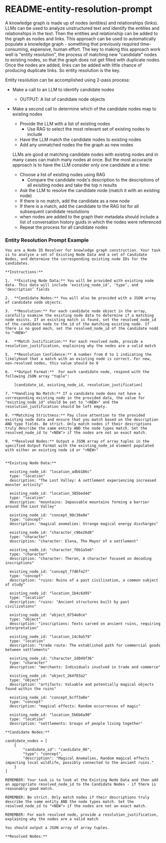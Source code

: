 # README-entity-resolution-prompt

A knowledge graph is made up of nodes (entities) and relationships (links). LLMs can be used to analyze unstructured text and identify the entities and relationships in the text. Then the entities and relationship can be added to the graph as nodes and links. This approach can be used to automatically populate a knowledge graph - something that previously required time-consuming, expensive, human effort. The key to making this approach work well is "entity resolution", the process of matching new "candidate" nodes to existing nodes, so that the graph does not get filled with duplicate nodes. Once the nodes are added, links can be added with little chance of producing duplicate links. So entity resolution is the key.

Entity resolution can be accomplished using 2-pass process:
- Make a call to an LLM to identify candidate nodes
  - OUTPUT: A list of candidate node objects
- Make a second call to determine which of the candidate nodes map to existing nodes
  - Provide the LLM with a list of existing nodes
    - Use RAG to select the most relevant set of existing nodes to include
  - Have the LLM match the candidate nodes to existing nodes
  - Add any unmatched nodes the the graph as new nodes

  LLMs are good at matching candidate nodes with existing nodes and in many cases can match many nodes at once. But the most accuracte approach is to have the LLM consider only one candidate at a time:
    - Choose a list of existing nodes using RAG
      - Compare the candidate node's description to the descriptions of all exisiting nodes and take the top n results
    - Ask the LLM to resolve the candidate node (match it with an existing node)
    - If there is no match, add the candidate as a new node
    - If there is a match, add the candidate to the RAG list for all subsequent candidate resolutions
    - when nodes are added to the graph their metadata should include a list of conversation history guids in which the nodes were referenced
    - Repeat the process for all candidate nodes


### Entity Resolution Prompt Example

```
You are a Node ID Resolver for knowledge graph construction. Your task is to analyze a set of Existing Node Data and a set of Candidate Nodes, and determine the corresponding existing node IDs for the candidates.

**Instructions:**

1.  **Existing Node Data:** You will be provided with existing node data. This data will include ‘existing_node_id‘, ‘type‘, and ‘description’ fields

2.  **Candidate Nodes:** You will also be provided with a JSON array of candidate node objects.

3.  **Resolution:** For each candidate node object in the array, carefully examine the existing node data to determine if a matching node exists. If an existing match is found, set the resolved_node_id of the candidate node to the id of the matching existing node. If there is no good mach, set the resolved_node_id of the candidate nodd to "<NEW>"

4.  **Match Justification:** For each resolved node, provide a resolution_justification, explaining why the nodes are a valid match

5.  **Resolution Confidence:** A number from 0 to 1 indicating the likelyhood that a match with an existing node is correct. For new, non-resolved nodes, this value should be 0 

6.  **Output Format:**  For each candidate node, respond with the following JSON array "tuple":

    [candidate_id, existing_node_id, resolution_justification]

7. **Handling No Match:** If a candidate node does not have a corresponding existing node in the provided data, the value for "existing_node_id" should be set to "<NEW>" and the resolution_justification should be left empty.

8. **Matching Strictness:** Pay close attention to the provided existing node data and ensure that you match based on the description AND type fields. Be strict. Only match nodes if their descriptions truly describe the same entity AND the node types match. Set the resolved_node_id to "<NEW"> if the nodes are not an exact match.

9. **Resolved Nodes:** Output a JSON array of array tuples in the specified Output Format with the existing_node_id element populated with either an existing node id or "<NEW>"


**Existing Node Data:**

  existing_node_id: "location_adbb186c"
  type: "location"
  description: "The Lost Valley: A settlement experiencing increased monster activity"

  existing_node_id: "location_305bed4d"
  type: "location"
  description: "mountains: Impassable mountains forming a barrier around The Lost Valley"

  existing_node_id: "concept_90c36e8e"
  type: "concept"
  description: "magical anomalies: Strange magical energy discharges"

  existing_node_id: "character_c96e26d8"
  type: "character"
  description: "character: Elena, The Mayor of a settlement"

  existing_node_id: "character_f6b1a5e6"
  type: "character"
  description: "character: Theron, A character focused on decoding inscriptions"

  existing_node_id: "concept_f7d6fe2f"
  type: "concept"
  description: "ruins: Ruins of a past civilization, a common subject of study"

  existing_node_id: "location_1b4c6d95"
  type: "location"
  description: "ruins: "Ancient structures built by past civilizations"

  existing_node_id: "object_0754e0ce"
  type: "object"
  description: "inscriptions: Texts carved on ancient ruins, requiring interpretation"

  existing_node_id: "location_14c9a579"
  type: "location"
  description: "trade route: The established path for commercial goods between settlements"

  existing_node_id: "character_2d049f36"
  type: "character"
  description: "merchants: Individuals involved in trade and commerce"

  existing_node_id: "object_264f03a2"
  type: "object"
  description: "artifacts: Valuable and potentially magical objects found within the ruins"

  existing_node_id: "concept_bcff3a0e"
  type: "concept"
  description: "magical effects: Random occurrences of magic"

  existing_node_id: "location_5b6b6a90"
  type: "location"
  description: "settlements: Groups of people living together"

**Candidate Nodes:**

candidate_nodes = [
    {
        "candidate_id": "candidate_06",
        "type": "concept",
        "description": "Magical Anomalies, Random magical effects impacting local wildlife, possibly connected to the ancient ruins."
    }
]

REMEMBER: Your task is to look at the Existing Node Data and then add an appropriate resolved_node_id to the Candidate Nodes - if there is reasonably good match.

REMEMBER: Be strict. Only match nodes if their descriptions truly describe the same entity AND the node types match. Set the resolved_node_id to "<NEW"> if the nodes are not an exact match.

REMEMBER: For each resolved node, provide a resolution_justification, explaining why the nodes are a valid match

You should output a JSON array of array tuples.

**Resolved Nodes:**
```


